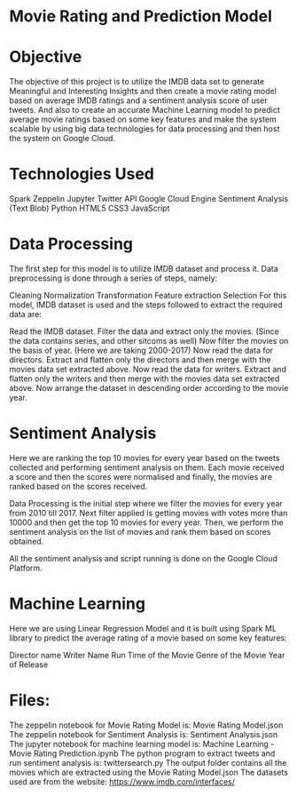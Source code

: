 # Movie Rating and Prediction Model
# Objective
The objective of this project is to utilize the IMDB data set to generate Meaningful and Interesting Insights and then create a movie rating model based on average IMDB ratings and a sentiment analysis score of user tweets. And also to create an accurate Machine Learning model to predict average movie ratings based on some key features and make the system scalable by using big data technologies for data processing and then host the system on Google Cloud.

# Technologies Used
Spark
Zeppelin
Jupyter
Twitter API
Google Cloud Engine
Sentiment Analysis (Text Blob)
Python
HTML5
CSS3
JavaScript

# Data Processing
The first step for this model is to utilize IMDB dataset and process it. Data preprocessing is done through a series of steps, namely:

Cleaning
Normalization
Transformation
Feature extraction
Selection
For this model, IMDB dataset is used and the steps followed to extract the required data are:

Read the IMDB dataset.
Filter the data and extract only the movies. (Since the data contains series, and other sitcoms as well)
Now filter the movies on the basis of year. (Here we are taking 2000-2017)
Now read the data for directors.
Extract and flatten only the directors and then merge with the movies data set extracted above.
Now read the data for writers.
Extract and flatten only the writers and then merge with the movies data set extracted above.
Now arrange the dataset in descending order according to the movie year.

# Sentiment Analysis
Here we are ranking the top 10 movies for every year based on the tweets collected and performing sentiment analysis on them. Each movie received a score and then the scores were normalised and finally, the movies are ranked based on the scores received.

Data Processing is the initial step where we filter the movies for every year from 2010 till 2017. Next filter applied is getting movies with votes more than 10000 and then get the top 10 movies for every year. Then, we perform the sentiment analysis on the list of movies and rank them based on scores obtained.

All the sentiment analysis and script running is done on the Google Cloud Platform.

# Machine Learning
Here we are using Linear Regression Model and it is built using Spark ML library to predict the average rating of a movie based on some key features:

Director name
Writer Name
Run Time of the Movie
Genre of the Movie
Year of Release

# Files:
The zeppelin notebook for Movie Rating Model is: Movie Rating Model.json
The zeppelin notebook for Sentiment Analysis is: Sentiment Analysis.json
The jupyter notebook for machine learning model is: Machine Learning - Movie Rating Prediction.ipynb
The python program to extract tweets and run sentiment analysis is: twittersearch.py
The output folder contains all the movies which are extracted using the Movie Rating Model.json
The datasets used are from the website: https://www.imdb.com/interfaces/
